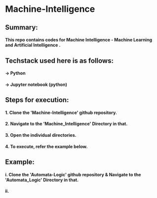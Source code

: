 # Machine-Intelligence
###
###
###

## Summary:
#### This repo contains codes for Machine Intelligence - Machine Learning and Artificial Intelligence .
###
## Techstack used here is as follows:
#### -> Python
#### -> Jupyter notebook (python)
###
 
## Steps for execution:

  #### 1. Clone the 'Machine-Intelligence' github repository.
  #### 2. Navigate to the 'Machine_Intelligence' Directory in that.
  #### 3. Open the individual directories.
  #### 4. To execute, refer the example below. 
  
  
  ###
  ###
  ###
  
## Example:
  #### i. Clone the 'Automata-Logic' github repository & Navigate to the 'Automata_Logic' Directory in that.
  #### ii. 
 

  ###
  ###
  ###  

  
  #

